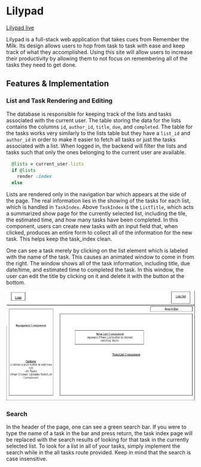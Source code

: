 # Lilypad

[Lilypad live][heroku]

[heroku]: http://www.lilypadtodo.com

Lilypad is a full-stack web application that takes cues from
Remember the Milk. Its design allows users to hop from task to task with ease and keep track of what they accomplished. Using this site will allow users to increase their productivity by allowing them to not focus on remembering all of the tasks they need to get done.

## Features & Implementation

### List and Task Rendering and Editing

  The database is responsible for keeping track of the lists and tasks associated with the current user. The table storing the data for the lists contains the columns `id`, `author_id`, `title`, `due`, and `completed`. The table for the tasks works very similarly to the lists table but they have a `list_id` and `author_id` in order to make it easier to fetch all tasks or just the tasks associated with a list. When logged in, the backend will filter the lists and tasks such that only the ones belonging to the current user are available.

  ```ruby
    @lists = current_user.lists
    if @lists
      render :index
    else
  ```
  Lists are rendered only in the navigation bar which appears at the side of the page. The real information lies in the showing of the tasks for each list, which is handled in `TaskIndex`. Above `TaskIndex` is the `ListTitle`, which acts a summarized show page for the currently selected list, including the tile, the estimated time, and how many tasks have been completed. In this component, users can create new tasks with an input field that, when clicked, produces an entire form to collect all of the information for the new task. This helps keep the task_index clean.

  One can see a task merely by clicking on the list element which is labeled with the name of the task. This causes an animated window to come in from the right. The window shows all of the task information, including title, due date/time, and estimated time to completed the task. In this window, the user can edit the title by clicking on it and delete it with the button at the bottom.


![image of the list and task index](./docs/wireframes/home-nav.jpg)


### Search

In the header of the page, one can see a green search bar. If you were to type the name of a task in the bar and press return, the task index page will be replaced with the search results of looking for that task in the currently selected list. To look for a list in all of your tasks, simply implement the search while in the all tasks route provided. Keep in mind that the search is case insensitive.
